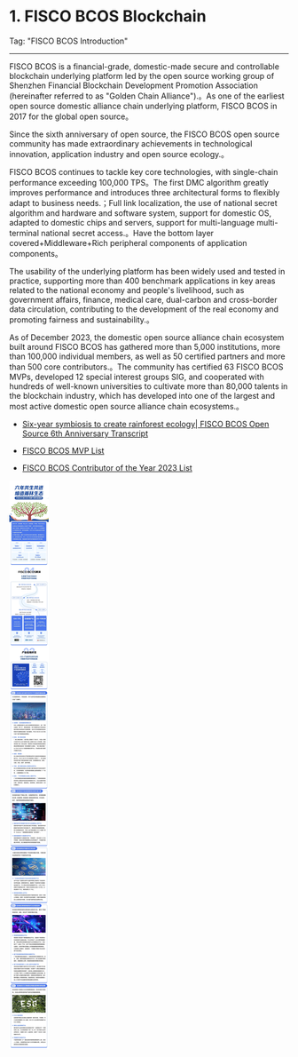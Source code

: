 # 1. FISCO BCOS Blockchain

Tag: "FISCO BCOS Introduction"

---

FISCO BCOS is a financial-grade, domestic-made secure and controllable blockchain underlying platform led by the open source working group of Shenzhen Financial Blockchain Development Promotion Association (hereinafter referred to as "Golden Chain Alliance").。As one of the earliest open source domestic alliance chain underlying platform, FISCO BCOS in 2017 for the global open source。

Since the sixth anniversary of open source, the FISCO BCOS open source community has made extraordinary achievements in technological innovation, application industry and open source ecology.。

FISCO BCOS continues to tackle key core technologies, with single-chain performance exceeding 100,000 TPS。The first DMC algorithm greatly improves performance and introduces three architectural forms to flexibly adapt to business needs.；Full link localization, the use of national secret algorithm and hardware and software system, support for domestic OS, adapted to domestic chips and servers, support for multi-language multi-terminal national secret access.。Have the bottom layer covered+Middleware+Rich peripheral components of application components。

The usability of the underlying platform has been widely used and tested in practice, supporting more than 400 benchmark applications in key areas related to the national economy and people's livelihood, such as government affairs, finance, medical care, dual-carbon and cross-border data circulation, contributing to the development of the real economy and promoting fairness and sustainability.。

As of December 2023, the domestic open source alliance chain ecosystem built around FISCO BCOS has gathered more than 5,000 institutions, more than 100,000 individual members, as well as 50 certified partners and more than 500 core contributors.。The community has certified 63 FISCO BCOS MVPs, developed 12 special interest groups SIG, and cooperated with hundreds of well-known universities to cultivate more than 80,000 talents in the blockchain industry, which has developed into one of the largest and most active domestic open source alliance chain ecosystems.。


- [Six-year symbiosis to create rainforest ecology| FISCO BCOS Open Source 6th Anniversary Transcript](https://mp.weixin.qq.com/s/VVxRQaRJrwqZqOIgzpN3bQ)

- [FISCO BCOS MVP List](https://mp.weixin.qq.com/s/TBo4SLkgY7HSVZoyuR6prQ)

- [FISCO BCOS Contributor of the Year 2023 List](https://mp.weixin.qq.com/s/PzGTa7BFixK1tynFgI3eMA)

![](../../images/introduction/6th_anniversary_report_card.jpeg)

